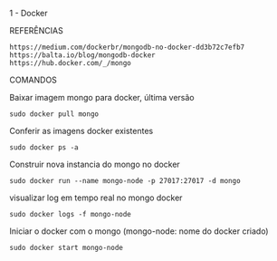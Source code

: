 1 - Docker

REFERÊNCIAS

    https://medium.com/dockerbr/mongodb-no-docker-dd3b72c7efb7
    https://balta.io/blog/mongodb-docker
    https://hub.docker.com/_/mongo

COMANDOS

Baixar imagem mongo para docker, última versão

    sudo docker pull mongo

Conferir as imagens docker existentes

    sudo docker ps -a

Construir nova instancia do mongo no docker

    sudo docker run --name mongo-node -p 27017:27017 -d mongo

visualizar log em tempo real no mongo docker

    sudo docker logs -f mongo-node

Iniciar o docker com o mongo (mongo-node: nome do docker criado)

    sudo docker start mongo-node

